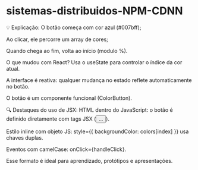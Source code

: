 # sistemas-distribuidos-NPM-CDNN

💡 Explicação:
O botão começa com cor azul (#007bff);

Ao clicar, ele percorre um array de cores;

Quando chega ao fim, volta ao início (modulo %).


O que mudou com React?
Usa o useState para controlar o índice da cor atual.

A interface é reativa: qualquer mudança no estado reflete automaticamente no botão.

O botão é um componente funcional (ColorButton).


🔍 Destaques do uso de JSX:
HTML dentro do JavaScript: o botão é definido diretamente com tags JSX (<button>...</button>).

Estilo inline com objeto JS: style={{ backgroundColor: colors[index] }} usa chaves duplas.

Eventos com camelCase: onClick={handleClick}.

Esse formato é ideal para aprendizado, protótipos e apresentações.
